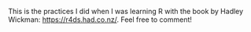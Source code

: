 This is the practices I did when I was learning R with the book by Hadley Wickman: https://r4ds.had.co.nz/.
Feel free to comment!
